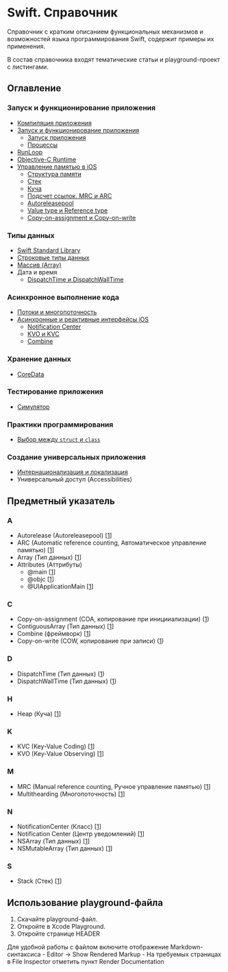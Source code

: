 # Swift. Справочник
Справочник с кратким описанием функциональных механизмов и возможностей языка программирования Swift, содержит примеры их применения.

В состав справочника входят тематические статьи и playground-проект с листингами.

## Оглавление

### Запуск и функционирование приложения

- [Компиляция приложения](./AppCompilation.md)
- [Запуск и функционирование приложения](./AppExecution.md)
	- [Запуск приложения](./AppExecution.md#launch)
	- [Процессы](./AppExecution.md#processes)
- [RunLoop](./RunLoop.md)
- [Objective-C Runtime](./ObjectiveCRuntime.md)
- [Управление памятью в iOS](./MemoryManagement.md)
	- [Структура памяти](./MemoryManagement.md#structure)
	- [Стек](./MemoryManagement.md#stack)
	- [Куча](./MemoryManagement.md#heap)
	- [Подсчет ссылок. MRC и ARC](./MemoryManagement.md#refcounting)
	- [Autoreleasepool](./MemoryManagement.md#autoreleasepool)
	- [Value type и Reference type](./MemoryManagement.md#usememory)
	- [Copy-on-assignment и Copy-on-write](./MemoryManagement.md#coa-cow)

### Типы данных

-	[Swift Standard Library](./SwiftStandardLibrary.md)
-	[Строковые типы данных](./String.md)
-	[Массив (Array)](./Array.md)
-	Дата и время
	- [DispatchTime и DispatchWallTime](./DispatchTime.md)

### Асинхронное выполнение кода

- [Потоки и многопоточность](/Thearding.md)
- [Асинхронные и реактивные интерфейсы iOS](./Async.md)
	- [Notification Center](./NotificationCenter.md)
	- [KVO и KVC](KVO-KVC.md)
	- [Combine](./Combine.md)



### Хранение данных

- [CoreData](./CoreData.md)

### Тестирование приложения

- [Симулятор](./Simulator.md)

### Практики программирования

- [Выбор между `struct` и `class`](./StructClassChoise.md)

### Создание универсальных приложения

- [Интернационализация и локализация](./Localization.md)
- Универсальный доступ (Accessibilities)

## Предметный указатель

### A
- Autorelease (Autoreleasepool) [[1](/MemoryManagement.md#autoreleasepool)]
- ARC (Automatic reference counting, Автоматическое управление памятью) [[1](/MemoryManagement.md#arc)]
- Array (Тип данных) [[1](/Array.md#array)]
- Attributes (Аттрибуты)
	- @main [[1](./AppExecution.md#launch)]
	- @objc [[1](/ObjectiveCRuntime.md)]
	- @UIApplicationMain [[1](./AppExecution.md#launch)]

### C
- Сopy-on-assignment (COA, копирование при иницииализации) ([1](./MemoryManagement.md#coa-cow))
- ContiguousArray (Тип данных) [[1](/Array.md#contiguousarray)]
- Combine (фреймворк) [[1](/Combine.md)]
- Сopy-on-write (COW, копирование при записи) ([1](./MemoryManagement.md#coa-cow))

### D
- DispatchTime (Тип данных) ([1](./DispatchTime.md))
- DispatchWallTime (Тип данных) ([1](./DispatchTime.md)) 

### H
- Heap (Куча) [[1](/MemoryManagement.md#heap)]

### K
- KVC (Key-Value Coding) [[1](/KVO-KVC.md)]
- KVO (Key-Value Observing) [[1](/KVO-KVC.md)]

### M
- MRC (Manual reference counting, Ручное управление памятью) [[1](/MemoryManagement.md#mrc)]
- Multithearding (Многопоточность) [[1](/Thearding.md#mrc)]

### N
- NotificationCenter (Класс) [[1](./NotificationCenter.md)]
- Notification Center (Центр уведомлений) [[1](./NotificationCenter.md)]
- NSArray (Тип данных) [[1](/Array.md#nsarray)]
- NSMutableArray (Тип данных) [[1](/Array.md#nsmutablearray)]

### S
- Stack (Стек) [[1](/MemoryManagement.md#stack)]

## Использование playground-файла

1. Скачайте playground-файл.
2. Откройте в Xcode Playground.
3. Откройте странице HEADER

Для удобной работы с файлом включите отображение Markdown-синтаксиса
	- Editor -> Show Rendered Markup
	- На требуемых страницах в File Inspector отметить пункт Render Documentation
